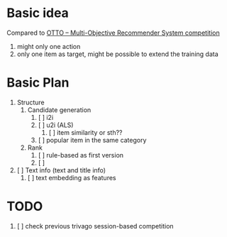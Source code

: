 


# Basic idea
Compared to [OTTO – Multi-Objective Recommender System competition](https://www.kaggle.com/competitions/otto-recommender-system/data)

1. might only one action
2. only one item as target, might be possible to extend the training data


# Basic Plan

1. Structure 
    1. Candidate generation
        1. [ ] i2i
        2. [ ] u2i (ALS)
            1. [ ] item similarity or sth??
        3. [ ] popular item in the same category
    2. Rank
        1. [ ] rule-based as first version
        2. [ ] 
2. [ ] Text info (text and title info)
    1. [ ] text embedding as features
    
# TODO 

1. [ ] check previous trivago session-based competition

